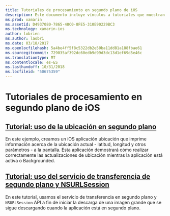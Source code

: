 ```yaml
---
title: Tutoriales de procesamiento en segundo plano de iOS
description: Este documento incluye vínculos a tutoriales que muestran cómo usar la información de ubicación en una aplicación backgrounded y cómo usar el servicio de transferencia en segundo plano y NSURLSession.
ms.prod: xamarin
ms.assetid: D4937080-7865-48C0-8FE5-310E90229BC3
ms.technology: xamarin-ios
author: lobrien
ms.author: laobri
ms.date: 03/18/2017
ms.openlocfilehash: 5a4be4ff5f8c5322db2e50ba11dd81a188fbae61
ms.sourcegitcommit: 729035af392dc60edb9d99d3dc13d1ef69d5e46c
ms.translationtype: MT
ms.contentlocale: es-ES
ms.lasthandoff: 10/31/2018
ms.locfileid: "50675359"
---
```

# <a name="ios-backgrounding-walkthroughs"></a>Tutoriales de procesamiento en segundo plano de iOS

##  <a name="walkthrough---using-background-locationiosapp-fundamentalsbackgroundingios-backgrounding-walkthroughslocation-walkthroughmd"></a>[Tutorial: uso de la ubicación en segundo plano](~/ios/app-fundamentals/backgrounding/ios-backgrounding-walkthroughs/location-walkthrough.md)

En este ejemplo, creamos un iOS aplicación ubicación que imprime información acerca de la ubicación actual - latitud, longitud y otros parámetros - a la pantalla. Esta aplicación demostrará cómo realizar correctamente las actualizaciones de ubicación mientras la aplicación está activa o Backgrounded.

##  <a name="walkthrough---using-background-transfer-service-and-nsurlsessioniosapp-fundamentalsbackgroundingios-backgrounding-walkthroughsbackground-transfer-walkthroughmd"></a>[Tutorial: uso del servicio de transferencia de segundo plano y NSURLSession](~/ios/app-fundamentals/backgrounding/ios-backgrounding-walkthroughs/background-transfer-walkthrough.md)

En este tutorial, usamos el servicio de transferencia en segundo plano y `NSURLSession` API a fin de iniciar la descarga de una imagen grande que se sigue descargando cuando la aplicación está en segundo plano.
